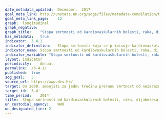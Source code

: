 ```yaml
---	
date_metadata_updated:	December,  2017  
goal_meta_link:	http://unstats.un.org/sdgs/files/metadata-compilation/Metadata-Goal-3.pdf'
goal_meta_link_page:	12
graph:	longitudinal
graph_negative:	
graph_title:	"Stopa smrtnosti od kardiovaskularnih bolesti, raka, dijabetesa ili kroničnih bolesti dišnog sustava - ukupno (%)"
has_metadata:	true
indicator:	3.4.1
indicator_definition:	Stopa smrtnosti koja se pripisuje kardiovaskularnim bolestima, raku, dijabetesu ili kroničnim bolestima dišnog sustava. Vjerojatnost umiranja u dobi od 30 do 70 godina od kardiovaskularnih bolesti, raka, dijabetesa ili kroničnih bolesti dišnog sustava, definirana kao postotak 30-godišnjaka koji bi umrli prije 70-og rođendana od navedenih bolesti. Izvor - UN.     
indicator_name:	Stopa smrtnosti od kardiovaskularnih bolesti, raka, dijabetesa ili kroničnih bolesti dišnog sustava
indicator_variable:	"Stopa smrtnosti od kardiovaskularnih bolesti, raka, dijabetesa ili kroničnih bolesti dišnog sustava - ukupno (%)"
layout:	indicator
periodicity:	Annual
permalink:	/3-4-1/
published:	true
sdg_goal:	3
source_url:	https://www.dzs.hr/'
target:	Do 2030. smanjiti za jednu trećinu preranu smrtnost od nezaraznih bolesti prevencijom i liječenjem te promicanjem mentalnog zdravlja i blagostanja
target_id:	3.4'
time_period:	2014'
title:	Stopa smrtnosti od kardiovaskularnih bolesti, raka, dijabetesa ili kroničnih bolesti dišnog sustava
un_custodial_agency:	WHO
un_designated_tier:	2
---	
```

